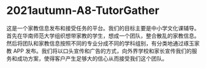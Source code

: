 # 2021autumn-A8-TutorGather

这是一个家教信息发布和接受任务的平台。我们的目标主要是中小学文化课辅导。首先在华南师范大学组织想带家教的学生，想成一个团队，整合散乱的家教信息。然后将团队和家教信息按照不同的专业分成不同的学科组别，有分类地通过琢玉家教 APP 发布。我们将以口头宣传和广告的方式，向外界学校和家长宣传我们的服务和成功方案，使得客户产生足够大的信心从而接受我们这个团队。
